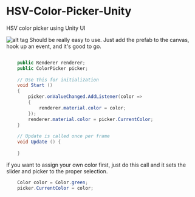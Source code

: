 HSV-Color-Picker-Unity
======================

HSV color picker using  Unity UI

![alt tag](https://i.imgur.com/Fn2T6Nu.png)
Should be really easy to use. Just add the prefab to the canvas, hook up an event, and it's good to go.
```csharp

    public Renderer renderer;
	public ColorPicker picker;
     
	// Use this for initialization
	void Start ()
	{
		picker.onValueChanged.AddListener(color =>
		{
			renderer.material.color = color;
		});
		renderer.material.color = picker.CurrentColor;
	}
 
	// Update is called once per frame
	void Update () {
 
	}
  ```

if you want to assign your own color first, just do this call and it sets the slider and picker to the proper selection.

```csharp
    Color color = Color.green;
    picker.CurrentColor = color;
```
